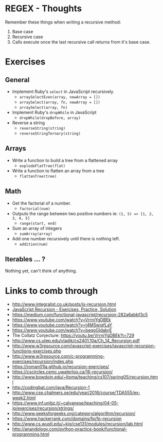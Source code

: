 # REGEX - Thoughts

Remember these things when writing a recursive method:
1. Base case
1. Recursive case
1. Calls execute once the last recursive call returns from it's base case.

# Exercises
## General
* Implement Ruby's `select` in JavaScript recursively.
    * `arraySelectEven(array, newArray = [])`
    * `arraySelect(array, fn, newArray = [])`
    * `arraySelect(array, fn)`
* Implement Ruby's `dropWhile` in JavaScript
    * `dropWhile(dropBefore, array)`
* Reverse a string
    * `reverseString(string)`
    * `reverseStringTernary(string)`

## Arrays
* Write a function to build a tree from a flattened array
    * `explodeFlatTree(flat)`
* Write a function to flatten an array from a tree
    * `flattenTree(tree)`

## Math
* Get the factorial of a number.
    * `factorial(num)`
* Outputs the range between two positive numbers ie: `(1, 5) => [1, 2, 3, 4, 5]`
    * `range(start, end)`
* Sum an array of integers
    * `sumArray(array)`
* Add one number recursively until there is nothing left.
    * `addition(num)`

## Iterables ... ?
Nothing yet, can't think of anything.

# Links to comb through
* http://www.integralist.co.uk/posts/js-recursion.html
* [JavaScript Recursion - Exercises, Practice, Solution](http://www.w3resource.com/javascript-exercises/javascript-recursion-functions-exercises.php)
* https://medium.com/functional-javascript/recursion-282a6abbf3c5
* https://www.youtube.com/watch?v=VrrnjYgDBEk
* https://www.youtube.com/watch?v=t4MSwiqfLaY
* https://www.youtube.com/watch?v=beqqGIdabrE
* The Collatz Conjecture: https://youtu.be/VrrnjYgDBEk?t=729
* http://www.cs.utep.edu/vladik/cs2401.10a/Ch_14_Recursion.pdf
* http://www.w3resource.com/javascript-exercises/javascript-recursion-functions-exercises.php
* http://www.w3resource.com/c-programming-exercises/recursion/index.php
* https://roman01la.github.io/recursion-exercises/
* https://cscircles.cemc.uwaterloo.ca/16-recursion/
* http://www.bowdoin.edu/~ltoma/teaching/cs107/spring05/recursion.html
* http://codingbat.com/java/Recursion-1
* http://www.cse.chalmers.se/edu/year/2016/course/TDA555/ex-week2.html
* https://www.inf.unibz.it/~calvanese/teaching/04-05-ip/exercises/recursion/strings/
* http://www.geeksforgeeks.org/category/algorithm/recursion/
* https://www.hackerrank.com/domains/fp/fp-recursion
* http://www.cs.wustl.edu/~kjg/cse131/modules/recursion/lab.html
* http://anandology.com/python-practice-book/functional-programming.html

